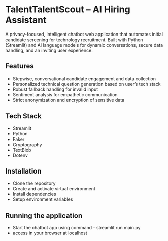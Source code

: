 # TalentTalentScout – AI Hiring Assistant

A privacy-focused, intelligent chatbot web application that automates initial candidate screening for technology recruitment. Built with Python (Streamlit) and AI language models for dynamic conversations, secure data handling, and an inviting user experience.

## Features

- Stepwise, conversational candidate engagement and data collection
- Personalized technical question generation based on user’s tech stack
- Robust fallback handling for invalid input
- Sentiment analysis for empathetic communication
- Strict anonymization and encryption of sensitive data

## Tech Stack

- Streamlit
- Python
- Faker
- Cryptography
- TextBlob
- Dotenv

## Installation

- Clone the repository
- Create and activate virtual environment
- Install dependencies
- Setup environment variables

## Running the application

- Start the chatbot app using command - streamlit run main.py
- access in your browser at localhost
